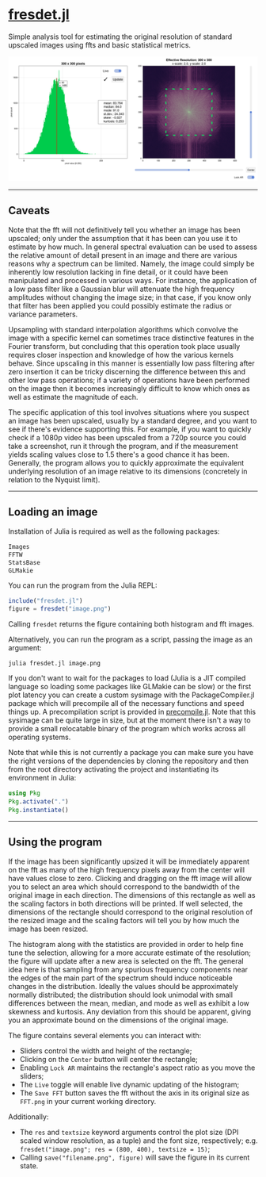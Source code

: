 # [fresdet.jl](fresdet.jl?raw=true)

Simple analysis tool for estimating the original resolution of standard upscaled images using ffts and basic statistical metrics.

![fresdet.png](images/fresdet.png)

----

## Caveats

Note that the fft will not definitively tell you whether an image has been upscaled; only under the assumption that it has been can you use it to estimate by how much. In general spectral evaluation can be used to assess the relative amount of detail present in an image and there are various reasons why a spectrum can be limited. Namely, the image could simply be inherently low resolution lacking in fine detail, or it could have been manipulated and processed in various ways. For instance, the application of a low pass filter like a Gaussian blur will attenuate the high frequency amplitudes without changing the image size; in that case, if you know only that filter has been applied you could possibly estimate the radius or variance parameters.

Upsampling with standard interpolation algorithms which convolve the image with a specific kernel can sometimes trace distinctive features in the Fourier transform, but concluding that this operation took place usually requires closer inspection and knowledge of how the various kernels behave. Since upscaling in this manner is essentially low pass filtering after zero insertion it can be tricky discerning the difference between this and other low pass operations; if a variety of operations have been performed on the image then it becomes increasingly difficult to know which ones as well as estimate the magnitude of each.

The specific application of this tool involves situations where you suspect an image has been upscaled, usually by a standard degree, and you want to see if there's evidence supporting this. For example, if you want to quickly check if a 1080p video has been upscaled from a 720p source you could take a screenshot, run it through the program, and if the measurement yields scaling values close to 1.5 there's a good chance it has been. Generally, the program allows you to quickly approximate the equivalent underlying resolution of an image relative to its dimensions (concretely in relation to the Nyquist limit).

----

## Loading an image

Installation of Julia is required as well as the following packages:
```
Images
FFTW
StatsBase
GLMakie
```

You can run the program from the Julia REPL:
```julia
include("fresdet.jl")
figure = fresdet("image.png")
```

Calling `fresdet` returns the figure containing both histogram and fft images.

Alternatively, you can run the program as a script, passing the image as an argument:
```
julia fresdet.jl image.png
```

If you don't want to wait for the packages to load (Julia is a JIT compiled language so loading some packages like GLMakie can be slow) or the first plot latency you can create a custom sysimage with the PackageCompiler.jl package which will precompile all of the necessary functions and speed things up. A precompilation script is provided in [precompile.jl](precompile/precompile.jl). Note that this sysimage can be quite large in size, but at the moment there isn't a way to provide a small relocatable binary of the program which works across all operating systems.

Note that while this is not currently a package you can make sure you have the right versions of the dependencies by cloning the repository and then from the root directory activating the project and instantiating its environment in Julia:
```julia
using Pkg
Pkg.activate(".")
Pkg.instantiate()
```

----

## Using the program

If the image has been significantly upsized it will be immediately apparent on the fft as many of the high frequency pixels away from the center will have values close to zero. Clicking and dragging on the fft image will allow you to select an area which should correspond to the bandwidth of the original image in each direction. The dimensions of this rectangle as well as the scaling factors in both directions will be printed. If well selected, the dimensions of the rectangle should correspond to the original resolution of the resized image and the scaling factors will tell you by how much the image has been resized.

The histogram along with the statistics are provided in order to help fine tune the selection, allowing for a more accurate estimate of the resolution; the figure will update after a new area is selected on the fft. The general idea here is that sampling from any spurious frequency components near the edges of the main part of the spectrum should induce noticeable changes in the distribution. Ideally the values should be approximately normally distributed; the distribution should look unimodal with small differences between the mean, median, and mode as well as exhibit a low skewness and kurtosis. Any deviation from this should be apparent, giving you an approximate bound on the dimensions of the original image.

The figure contains several elements you can interact with:
* Sliders control the width and height of the rectangle;
* Clicking on the `Center` button will center the rectangle;
* Enabling `Lock AR` maintains the rectangle's aspect ratio as you move the sliders;
* The `Live` toggle will enable live dynamic updating of the histogram;
* The `Save FFT` button saves the fft without the axis in its original size as `FFT.png` in your current working directory.

Additionally:
* The `res` and `textsize` keyword arguments control the plot size (DPI scaled window resolution, as a tuple) and the font size, respectively; e.g. `fresdet("image.png"; res = (800, 400), textsize = 15)`;
* Calling `save("filename.png", figure)` will save the figure in its current state.
